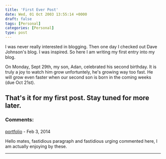 ```yaml
---
title: 'First Ever Post'
date: Wed, 01 Oct 2003 13:55:14 +0000
draft: false
tags: [Personal]
categories: [Personal]
type: post
---
```


I was never really interested in blogging. Then one day I checked out Dave Johnson's blog. I was inspired. So here I am writing my first entry into my blog.

On Monday, Sept 29th, my son, Adan, celebrated his second birthday. It is truly a joy to watch him grow unfortuntely, he's growing way too fast. He will grow even faster when our second son is born in the coming weeks (due Oct 21st).

That's it for my first post. Stay tuned for more later.
---
### Comments:
####
[portfolio](http://www.hanahvickers.ie "clifford_fehon@inbox.com") - <time datetime="2014-02-05 16:21:01">Feb 3, 2014</time>

Hello mates, fastidious paragraph and fastidious urging commented here, I am actually enjoying by these.
<hr />
